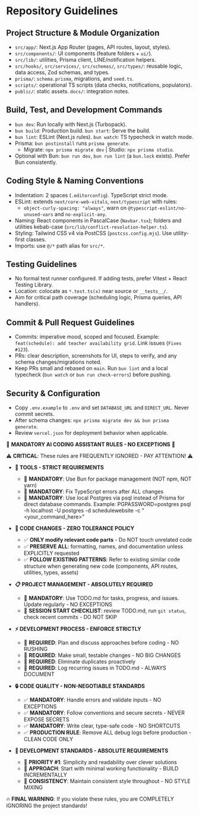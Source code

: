 # Repository Guidelines

## Project Structure & Module Organization
- `src/app/`: Next.js App Router (pages, API routes, layout, styles).
- `src/components/`: UI components (feature folders + `ui/`).
- `src/lib/`: utilities, Prisma client, LINE/notification helpers.
- `src/hooks/`, `src/services/`, `src/schemas/`, `src/types/`: reusable logic, data access, Zod schemas, and types.
- `prisma/`: `schema.prisma`, migrations, and `seed.ts`.
- `scripts/`: operational TS scripts (data checks, notifications, populators).
- `public/`: static assets. `docs/`: integration notes.

## Build, Test, and Development Commands
- `bun dev`: Run locally with Next.js (Turbopack).
- `bun build`: Production build. `bun start`: Serve the build.
- `bun lint`: ESLint (Next.js rules). `bun watch`: TS typecheck in watch mode.
- Prisma: `bun postinstall` runs `prisma generate`.
  - Migrate: `npx prisma migrate dev` | Studio: `npx prisma studio`.
- Optional with Bun: `bun run dev`, `bun run lint` (a `bun.lock` exists). Prefer Bun consistently.

## Coding Style & Naming Conventions
- Indentation: 2 spaces (`.editorconfig`). TypeScript strict mode.
- ESLint: extends `next/core-web-vitals`, `next/typescript` with rules:
  - `object-curly-spacing: "always"`, warn on `@typescript-eslint/no-unused-vars` and `no-explicit-any`.
- Naming: React components in PascalCase (`Navbar.tsx`); folders and utilities kebab-case (`src/lib/conflict-resolution-helper.ts`).
- Styling: Tailwind CSS v4 via PostCSS (`postcss.config.mjs`). Use utility-first classes.
- Imports: use `@/*` path alias for `src/*`.

## Testing Guidelines
- No formal test runner configured. If adding tests, prefer Vitest + React Testing Library.
- Location: colocate as `*.test.ts(x)` near source or `__tests__/`.
- Aim for critical path coverage (scheduling logic, Prisma queries, API handlers).

## Commit & Pull Request Guidelines
- Commits: imperative mood, scoped and focused. Example: `feat(schedule): add teacher availability grid`. Link issues (`Fixes #123`).
- PRs: clear description, screenshots for UI, steps to verify, and any schema changes/migrations noted.
- Keep PRs small and rebased on `main`. Run `bun lint` and a local typecheck (`bun watch` or `bun run check-errors`) before pushing.

## Security & Configuration
- Copy `.env.example` to `.env` and set `DATABASE_URL` and `DIRECT_URL`. Never commit secrets.
- After schema changes: `npx prisma migrate dev && bun prisma generate`.
- Review `vercel.json` for deployment behavior when applicable.

🚨 **MANDATORY AI CODING ASSISTANT RULES - NO EXCEPTIONS** 🚨

⚠️ **CRITICAL**: These rules are FREQUENTLY IGNORED - PAY ATTENTION! ⚠️

- **🔧 TOOLS - STRICT REQUIREMENTS**

  - 🛑 **MANDATORY**: Use Bun for package management (NOT npm, NOT yarn)
  - 🛑 **MANDATORY**: Fix TypeScript errors after ALL changes
  - 🛑 **MANDATORY**: Use local Postgres via psql instead of Prisma for direct database commands. Example: PGPASSWORD=postgres psql -h localhost -U postgres -d schedulewebsite -c "<your_command_here>"

- **📝 CODE CHANGES - ZERO TOLERANCE POLICY**

  - ✅ **ONLY modify relevant code parts** - Do NOT touch unrelated code
  - ✅ **PRESERVE ALL**: formatting, names, and documentation unless EXPLICITLY requested
  - ✅ **FOLLOW EXISTING PATTERNS**: Refer to existing similar code structure when generating new code (components, API routes, utilities, types, assets)

- **📋 PROJECT MANAGEMENT - ABSOLUTELY REQUIRED**

  - 🔴 **MANDATORY**: Use TODO.md for tasks, progress, and issues. Update regularly - NO EXCEPTIONS
  - 🔴 **SESSION START CHECKLIST**: review TODO.md, run `git status`, check recent commits - DO NOT SKIP

- **⚡ DEVELOPMENT PROCESS - ENFORCE STRICTLY**

  - 🛑 **REQUIRED**: Plan and discuss approaches before coding - NO RUSHING
  - 🛑 **REQUIRED**: Make small, testable changes - NO BIG CHANGES
  - 🛑 **REQUIRED**: Eliminate duplicates proactively
  - 🛑 **REQUIRED**: Log recurring issues in TODO.md - ALWAYS DOCUMENT

- **🔒 CODE QUALITY - NON-NEGOTIABLE STANDARDS**

  - ✅ **MANDATORY**: Handle errors and validate inputs - NO EXCEPTIONS
  - ✅ **MANDATORY**: Follow conventions and secure secrets - NEVER EXPOSE SECRETS
  - ✅ **MANDATORY**: Write clear, type-safe code - NO SHORTCUTS
  - ✅ **PRODUCTION RULE**: Remove ALL debug logs before production - CLEAN CODE ONLY

- **📐 DEVELOPMENT STANDARDS - ABSOLUTE REQUIREMENTS**
  - 🎯 **PRIORITY #1**: Simplicity and readability over clever solutions
  - 🎯 **APPROACH**: Start with minimal working functionality - BUILD INCREMENTALLY
  - 🎯 **CONSISTENCY**: Maintain consistent style throughout - NO STYLE MIXING

🔥 **FINAL WARNING**: If you violate these rules, you are COMPLETELY IGNORING the project standards!
